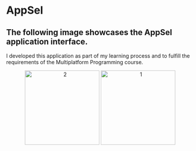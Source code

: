 # AppSel
## The following image showcases the AppSel application interface.
I developed this application as part of my learning process and to fulfill the requirements of the Multiplatform Programming course.
<p align=center>
  <img src="https://github.com/Chlunidia/AppSel/assets/115222445/d093c2c1-c7de-4ece-935b-7f12fbc10c99" alt="2" width="200">
  <img src="https://github.com/Chlunidia/AppSel/assets/115222445/56ebde21-7663-4bdd-b131-3f0f486198aa" alt="1" width="200">
</p>
